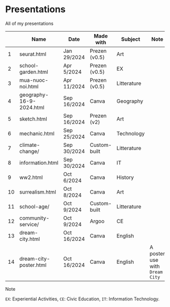 # Presentations

All of my presentations

|    | Name                     | Date        | Made with     | Subject      | Note                           |
|----|--------------------------|-------------|---------------|--------------|--------------------------------|
| 1  | seurat.html              | Jan 29/2024 | Prezen (v0.5) | Art          |                                |
| 2  | school-garden.html       | Apr 5/2024  | Prezen (v0.5) | EX           |                                |
| 3  | mua-nuoc-noi.html        | Apr 11/2024 | Prezen (v0.5) | Litterature  |                                |
| 4  | geography-16-9-2024.html | Sep 16/2024 | Canva         | Geography    |                                |
| 5  | sketch.html              | Sep 16/2024 | Prezen (v2)   | Art          |                                |
| 6  | mechanic.html            | Sep 25/2024 | Canva         | Technology   |                                |
| 7  | climate-change/          | Sep 30/2024 | Custom-built  | Litterature  |                                |
| 8  | information.html         | Sep 30/2024 | Canva         | IT           |                                |
| 9  | ww2.html                 | Oct 6/2024  | Canva         | History      |                                |
| 10 | surrealism.html          | Oct 8/2024  | Canva         | Art          |                                |
| 11 | school-age/              | Oct 9/2024  | Custom-built  | Litterature  |                                |
| 12 | community-service/       | Oct 9/2024  | Argoo         | CE           |                                |
| 13 | dream-city.html          | Oct 16/2024 | Canva         | English      |                                |
| 14 | dream-city-poster.html   | Oct 16/2024 | Canva         | English      | A poster use with `Dream City` |

> [!NOTE]
> `EX`: Experiential Activities, `CE`: Civic Education, `IT`: Information Technology.
